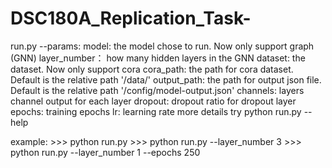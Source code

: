 # DSC180A_Replication_Task-

run.py
    --params:
        model: the model chose to run. Now only support graph (GNN)
        layer_number： how many hidden layers in the GNN
        dataset: the dataset. Now only support cora
        cora_path: the path for cora dataset. Default is the relative path '/data/'
        output_path: the path for output json file. Default is the relative path '/config/model-output.json'
        channels: layers channel output for each layer
        dropout: dropout ratio for dropout layer
        epochs: training epochs
        lr: learning rate
    more details try python run.py --help
    
example:
    >>> python run.py
    >>> python run.py --layer_number 3
    >>> python run.py --layer_number 1 --epochs 250
    